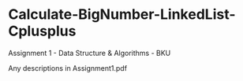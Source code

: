 # Calculate-BigNumber-LinkedList-Cplusplus
Assignment 1 - Data Structure &amp; Algorithms - BKU

Any descriptions in Assignment1.pdf 
